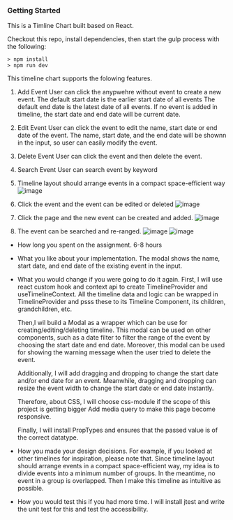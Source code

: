 ### Getting Started
This is a Timline Chart built based on React.

Checkout this repo, install dependencies, then start the gulp process with the following:

```
> npm install
> npm run dev
```

This timeline chart supports the folowing features.
1. Add Event
User can click the anypwehre without event to create a new event.
The default start date is the earlier start date of all events
The default end date is the latest date of all events.
If no event is added in timeline, the start date and end date will be current date.

3. Edit Event
User can click the event to edit the name, start date or end date of the event.
The name, start date, and the end date will be shownn in the input, 
so user can easily modify the event.

4. Delete Event
User can click the event and then delete the event.

5. Search Event
User can search event by keyword


1. Timeline layout should arrange events in a compact space-efficient way
![image](https://github.com/johnnyhsu1106/react-timeline/assets/18588513/d783e8ca-6ba8-4f50-b503-536d67f385d7)


2. Click the event and the event can be edited or deleted
![image](https://github.com/johnnyhsu1106/react-timeline/assets/18588513/ae2d94f6-30a5-44e0-9fda-bc48d689deed)

   
3. Click the page and the new event can be created and added.
![image](https://github.com/johnnyhsu1106/react-timeline/assets/18588513/11feeddc-50ea-45a6-9d7f-0cf3d6b28d81)



4. The event can be searched and re-ranged.
![image](https://github.com/johnnyhsu1106/react-timeline/assets/18588513/c0b59698-6d21-4646-9d8a-8a7e8d8dbe0a)
![image](https://github.com/johnnyhsu1106/react-timeline/assets/18588513/96de512a-6ba0-4a34-8dbe-91a3accf3300)




* How long you spent on the assignment.
  6-8 hours

* What you like about your implementation.
  The modal shows the name, start date, and end date of the existing event in the input.

* What you would change if you were going to do it again.
  First, I will use react custom hook and context api to create TimelineProvider and useTimelineContext.
  All the timeline data and logic can be wrapped in TimelineProvider and psss these to its Timeline Component, its children, grandchildren, etc.

  Then,I wil build a Modal as a wrapper which can be use for creating/editing/deleting timeline.
  This modal can be used on other components, such as a date filter to filter the range of the event by choosing the start date and end date.
  Moreover, this modal can be used for showing the warning message when the user tried to delete the event.

  Additionally, I will add dragging and dropping to change the start date and/or end date for an event. 
  Meanwhile, dragging and dropping can resize the event width to change the start date or end date instantly.

  Therefore, about CSS, I will choose css-module if the scope of this project is getting bigger
  Add media query to make this page become responsive.

  Finally, I will install PropTypes and ensures that the passed value is of the correct datatype.

* How you made your design decisions. For example, if you looked at other timelines for inspiration, please note that.
  Since timeline layout should arrange events in a compact space-efficient way, 
  my idea is to divide events into a minimum number of groups. In the meantime, no event in a group is overlapped. 
  Then I make this timeline as intuitive as possible.

* How you would test this if you had more time.
  I will install jtest and write the unit test for this and test the accessibility.
